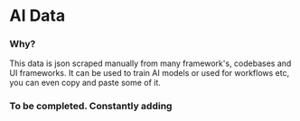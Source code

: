 # AI Data
### Why?
This data is json scraped manually from many framework's, codebases and UI frameworks.
It can be used to train AI models or used for workflows etc, you can even copy and paste some of it.

### To be completed. Constantly adding

